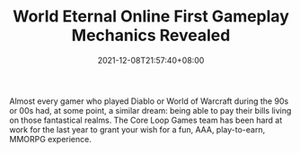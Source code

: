 ﻿---
title: "World Eternal Online First Gameplay Mechanics Revealed"
date: 2021-12-08T21:57:40+08:00
lastmod: 2021-12-08T16:45:40+08:00
draft: false
authors: ["Hanna"]
description: "Almost every gamer who played Diablo or World of Warcraft during the 90s or 00s had, at some point, a similar dream: being able to pay their bills living on those fantastical realms. The Core Loop Games team has been hard at work for the last year to grant your wish for a fun, AAA, play-to-earn, MMORPG experience."
featuredImage: "world-eternal-online-first-gameplay-mechanics-revealed.jpg"
tags: ["Virtual World","Play to Earn"]
categories: ["news"]
news: ["Virtual World"]
weight: 
lightgallery: true
pinned: false
recommend: false
recommend1: false
---

Almost every gamer who played Diablo or World of Warcraft during the 90s or 00s had, at some point, a similar dream: being able to pay their bills living on those fantastical realms. The Core Loop Games team has been hard at work for the last year to grant your wish for a fun, AAA, play-to-earn, MMORPG experience.

<!--more-->

